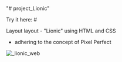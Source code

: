 "# project_Lionic" 

Try it here: #

Layout layout - "Lionic" using HTML and CSS
- adhering to the concept of Pixel Perfect

![_lionic_web](https://user-images.githubusercontent.com/44642176/222966126-5b665cc5-d720-47e3-ab28-a929af342feb.jpg)
